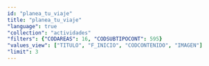 ```yaml
---
id: "planea_tu_viaje"
title: "planea_tu_viaje"
"language": true
"collection": "actividades"
"filters": {"CODAREAS": 16, "CODSUBTIPOCONT": 595}
"values_view": ["TITULO", "F_INICIO", "CODCONTENIDO", "IMAGEN"]
"limit": 3
---
```

<!-- <div ng-include="'assets/atoms/main/actividades.htm'" class="main-row"></div> -->
